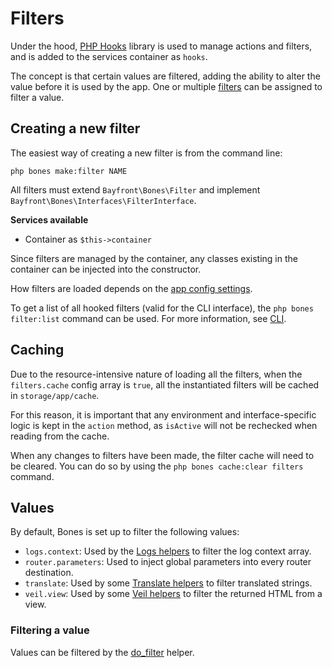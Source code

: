 # Filters

Under the hood, [PHP Hooks](https://github.com/bayfrontmedia/php-hooks) library is used to manage actions and filters,
and is added to the services container as `hooks`.

The concept is that certain values are filtered, adding the ability to alter the value before it is used by the app.
One or multiple [filters](#creating-a-new-filter) can be assigned to filter a value.

## Creating a new filter

The easiest way of creating a new filter is from the command line:

```shell
php bones make:filter NAME
```

All filters must extend `Bayfront\Bones\Filter` and implement `Bayfront\Bones\Interfaces\FilterInterface`.

**Services available**

- Container as `$this->container`

Since filters are managed by the container, any classes existing in the container can be injected into the constructor.

How filters are loaded depends on the [app config settings](app.md#filters).

To get a list of all hooked filters (valid for the CLI interface), the `php bones filter:list` command can be used.
For more information, see [CLI](libraries/cli.md).

## Caching

Due to the resource-intensive nature of loading all the filters, when the `filters.cache` config array is `true`,
all the instantiated filters will be cached in `storage/app/cache`.

For this reason, it is important that any environment and interface-specific logic is kept in the `action` method, 
as `isActive` will not be rechecked when reading from the cache.

When any changes to filters have been made, the filter cache will need to be cleared.
You can do so by using the `php bones cache:clear filters` command.

## Values

By default, Bones is set up to filter the following values:

- `logs.context`: Used by the [Logs helpers](helpers.md#services-helpers) to filter the log context array.
- `router.parameters`: Used to inject global parameters into every router destination.
- `translate`: Used by some [Translate helpers](helpers.md#services-helpers) to filter translated strings.
- `veil.view`: Used by some [Veil helpers](helpers.md#services-helpers) to filter the returned HTML from a view.

### Filtering a value

Values can be filtered by the [do_filter](helpers.md#do_filter) helper.